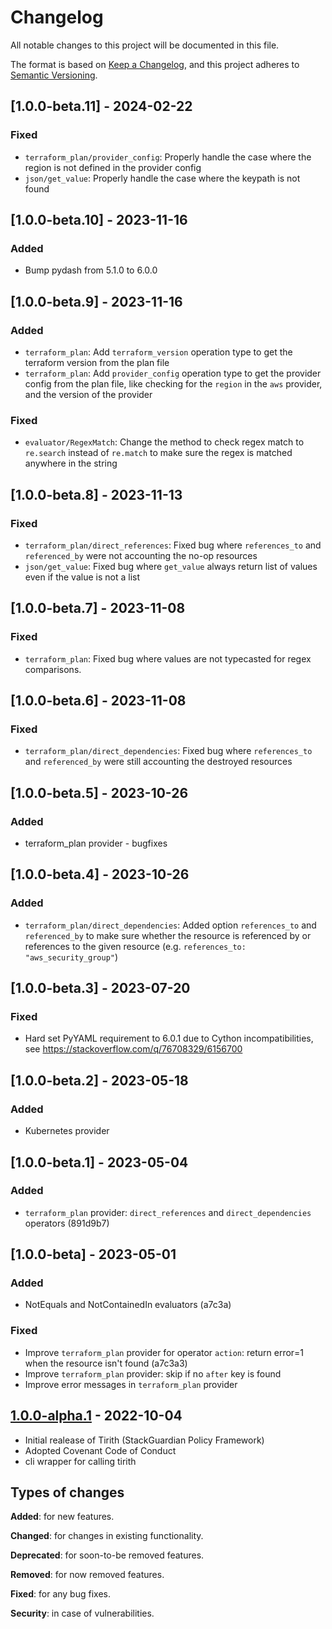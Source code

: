 # Changelog

All notable changes to this project will be documented in this file.

The format is based on [Keep a Changelog](https://keepachangelog.com/en/1.0.0/),
and this project adheres to [Semantic Versioning](https://semver.org/spec/v2.0.0.html).

## [1.0.0-beta.11] - 2024-02-22

### Fixed
- `terraform_plan/provider_config`: Properly handle the case where the region is not defined in the provider config
- `json/get_value`: Properly handle the case where the keypath is not found


## [1.0.0-beta.10] - 2023-11-16

### Added
- Bump pydash from 5.1.0 to 6.0.0


## [1.0.0-beta.9] - 2023-11-16

### Added
- `terraform_plan`: Add `terraform_version` operation type to get the terraform version from the plan file
- `terraform_plan`: Add `provider_config` operation type to get the provider config from the plan file, like checking for the `region` in the `aws` provider, and the version of the provider

### Fixed
- `evaluator/RegexMatch`: Change the method to check regex match to `re.search` instead of `re.match` to make sure the regex is matched anywhere in the string

## [1.0.0-beta.8] - 2023-11-13

### Fixed
- `terraform_plan/direct_references`: Fixed bug where `references_to` and `referenced_by` were not accounting the no-op resources
- `json/get_value`: Fixed bug where `get_value` always return list of values even if the value is not a list

## [1.0.0-beta.7] - 2023-11-08

### Fixed
- `terraform_plan`: Fixed bug where values are not typecasted for regex comparisons.

## [1.0.0-beta.6] - 2023-11-08

### Fixed
- `terraform_plan/direct_dependencies`: Fixed bug where `references_to` and `referenced_by` were still accounting the destroyed resources

## [1.0.0-beta.5] - 2023-10-26

### Added
- terraform_plan provider - bugfixes

## [1.0.0-beta.4] - 2023-10-26

### Added
- `terraform_plan/direct_dependencies`: Added option `references_to` and `referenced_by` to make sure whether the resource is referenced by or references to the given resource (e.g. `references_to: "aws_security_group"`)

## [1.0.0-beta.3] - 2023-07-20

### Fixed
- Hard set PyYAML requirement to 6.0.1 due to Cython incompatibilities, see https://stackoverflow.com/q/76708329/6156700

## [1.0.0-beta.2] - 2023-05-18

### Added
- Kubernetes provider


## [1.0.0-beta.1] - 2023-05-04

### Added
- `terraform_plan` provider: `direct_references` and `direct_dependencies` operators (891d9b7)


## [1.0.0-beta] - 2023-05-01

### Added
- NotEquals and NotContainedIn evaluators (a7c3a)

### Fixed
- Improve `terraform_plan` provider for operator `action`: return error=1 when the resource isn't found (a7c3a3)
- Improve `terraform_plan` provider: skip if no `after` key is found
- Improve error messages in `terraform_plan` provider


## [1.0.0-alpha.1] - 2022-10-04

- Initial realease of Tirith (StackGuardian Policy Framework)
- Adopted Covenant Code of Conduct
- cli wrapper for calling tirith


## Types of changes

**Added**: for new features.

**Changed**: for changes in existing functionality.

**Deprecated**: for soon-to-be removed features.

**Removed**: for now removed features.

**Fixed**: for any bug fixes.

**Security**: in case of vulnerabilities.

[unreleased]: https://github.com/StackGuardian/tirith/compare/1.0.0-alpha.1...HEAD
[1.0.0-alpha.1]: https://github.com/StackGuardian/tirith/compare/1.0.0-alpha.1

